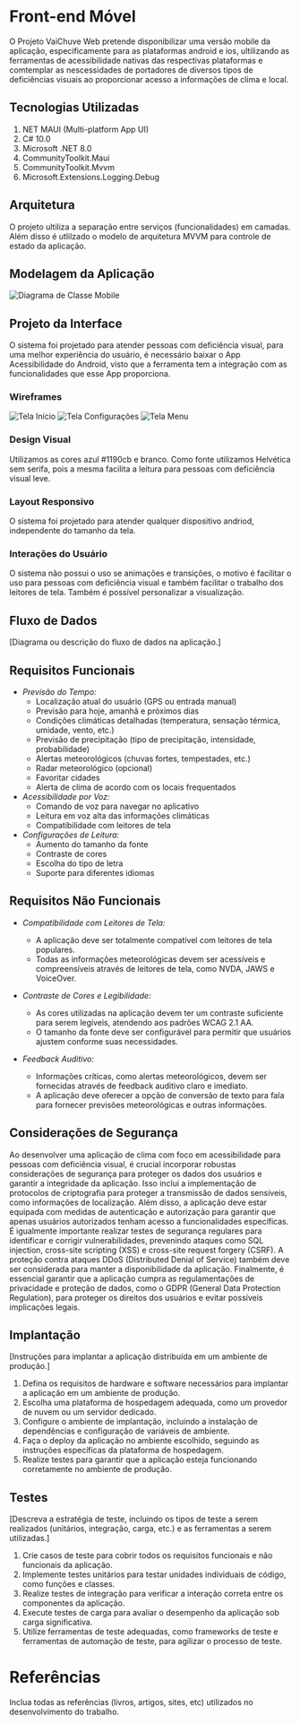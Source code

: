# Front-end Móvel

O Projeto VaiChuve Web pretende disponibilizar uma versão mobile da aplicação, especificamente para as plataformas android e ios, ultilizando as ferramentas de acessibilidade nativas das respectivas plataformas e comtemplar as nescessidades de portadores de diversos tipos de deficiências visuais ao proporcionar acesso a informações de clima e local.

## Tecnologias Utilizadas

1. NET MAUI (Multi-platform App UI)
2. C# 10.0
3. Microsoft .NET 8.0
4. CommunityToolkit.Maui
5. CommunityToolkit.Mvvm
6. Microsoft.Extensions.Logging.Debug

## Arquitetura

O projeto ultiliza a separação entre serviços (funcionalidades) em camadas. Além disso é utlilzado o modelo de arquitetura MVVM para controle de estado da aplicação.

## Modelagem da Aplicação

![Diagrama de Classe Mobile](img/digramaMobile.png)

## Projeto da Interface
O sistema foi projetado para atender pessoas com deficiência visual, para uma melhor experiência do usuário, é necessário baixar o App Acessibilidade do Android, visto que a ferramenta tem a integração com as funcionalidades que esse App proporciona.

### Wireframes
![Tela Início](img/Inicio.png)
![Tela Configurações](img/Configurações.png)
![Tela Menu]()

### Design Visual
Utilizamos as cores azul #1190cb e branco. Como fonte utilizamos Helvética sem serifa, pois a mesma facilita a leitura para pessoas com deficiência visual leve.

### Layout Responsivo
O sistema foi projetado para atender qualquer dispositivo andriod, independente do tamanho da tela.

### Interações do Usuário
O sistema não possui o uso se animações e transições, o motivo é facilitar o uso para pessoas com deficiência visual e também facilitar o trabalho dos leitores de tela. Também é possível personalizar a visualização.

## Fluxo de Dados

[Diagrama ou descrição do fluxo de dados na aplicação.]

## Requisitos Funcionais

* *Previsão do Tempo:*
    * Localização atual do usuário (GPS ou entrada manual)
    * Previsão para hoje, amanhã e próximos dias
    * Condições climáticas detalhadas (temperatura, sensação térmica, umidade, vento, etc.)
    * Previsão de precipitação (tipo de precipitação, intensidade, probabilidade)
    * Alertas meteorológicos (chuvas fortes, tempestades, etc.)
    * Radar meteorológico (opcional)
    * Favoritar cidades
    * Alerta de clima de acordo com os locais frequentados
* *Acessibilidade por Voz:*
    * Comando de voz para navegar no aplicativo
    * Leitura em voz alta das informações climáticas
    * Compatibilidade com leitores de tela
* *Configurações de Leitura:*
    * Aumento do tamanho da fonte
    * Contraste de cores
    * Escolha do tipo de letra
    * Suporte para diferentes idiomas 

## Requisitos Não Funcionais

* *Compatibilidade com Leitores de Tela:*
   * A aplicação deve ser totalmente compatível com leitores de tela populares.
   * Todas as informações meteorológicas devem ser acessíveis e compreensíveis através de leitores de tela, como NVDA, JAWS e VoiceOver.

* *Contraste de Cores e Legibilidade:*
   * As cores utilizadas na aplicação devem ter um contraste suficiente para serem legíveis, atendendo aos padrões WCAG 2.1 AA.
   * O tamanho da fonte deve ser configurável para permitir que usuários ajustem conforme suas necessidades.

* *Feedback Auditivo:*
   * Informações críticas, como alertas meteorológicos, devem ser fornecidas através de feedback auditivo claro e imediato.
   * A aplicação deve oferecer a opção de conversão de texto para fala para fornecer previsões meteorológicas e outras informações.


## Considerações de Segurança

Ao desenvolver uma aplicação de clima com foco em acessibilidade para pessoas com deficiência visual, é crucial incorporar robustas considerações de segurança para proteger os dados dos usuários e garantir a integridade da aplicação. Isso inclui a implementação de protocolos de criptografia para proteger a transmissão de dados sensíveis, como informações de localização. Além disso, a aplicação deve estar equipada com medidas de autenticação e autorização para garantir que apenas usuários autorizados tenham acesso a funcionalidades específicas. É igualmente importante realizar testes de segurança regulares para identificar e corrigir vulnerabilidades, prevenindo ataques como SQL injection, cross-site scripting (XSS) e cross-site request forgery (CSRF). A proteção contra ataques DDoS (Distributed Denial of Service) também deve ser considerada para manter a disponibilidade da aplicação. Finalmente, é essencial garantir que a aplicação cumpra as regulamentações de privacidade e proteção de dados, como o GDPR (General Data Protection Regulation), para proteger os direitos dos usuários e evitar possíveis implicações legais.

## Implantação

[Instruções para implantar a aplicação distribuída em um ambiente de produção.]

1. Defina os requisitos de hardware e software necessários para implantar a aplicação em um ambiente de produção.
2. Escolha uma plataforma de hospedagem adequada, como um provedor de nuvem ou um servidor dedicado.
3. Configure o ambiente de implantação, incluindo a instalação de dependências e configuração de variáveis de ambiente.
4. Faça o deploy da aplicação no ambiente escolhido, seguindo as instruções específicas da plataforma de hospedagem.
5. Realize testes para garantir que a aplicação esteja funcionando corretamente no ambiente de produção.

## Testes

[Descreva a estratégia de teste, incluindo os tipos de teste a serem realizados (unitários, integração, carga, etc.) e as ferramentas a serem utilizadas.]

1. Crie casos de teste para cobrir todos os requisitos funcionais e não funcionais da aplicação.
2. Implemente testes unitários para testar unidades individuais de código, como funções e classes.
3. Realize testes de integração para verificar a interação correta entre os componentes da aplicação.
4. Execute testes de carga para avaliar o desempenho da aplicação sob carga significativa.
5. Utilize ferramentas de teste adequadas, como frameworks de teste e ferramentas de automação de teste, para agilizar o processo de teste.

# Referências

Inclua todas as referências (livros, artigos, sites, etc) utilizados no desenvolvimento do trabalho.
